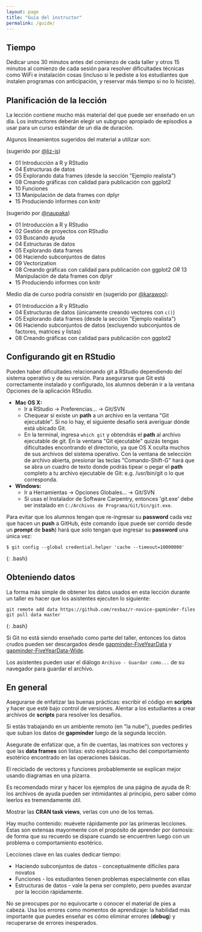 ```yaml
---
layout: page
title: "Guía del instructor"
permalink: /guide/
---
```


## Tiempo

Dedicar unos 30 minutos antes del comienzo de cada taller y otros 15 minutos
al comienzo de cada sesión para resolver dificultades técnicas como WiFi e
instalación cosas (incluso si le pediste a los estudiantes que instalen programas con anticipación, y reservar más tiempo
si no lo hiciste).

## Planificación de la lección

La lección contiene mucho más material del que puede ser enseñado en un día.
Los instructores deberán elegir un subgrupo apropiado de episodios a usar 
para un curso estándar de un día de duración. 

Algunos lineamientos sugeridos del material a utilizar son:

(sugerido por [@liz-is](https://github.com/swcarpentry/r-novice-gapminder/issues/104#issuecomment-276529213))

* 01 Introducción a R y RStudio
* 04 Estructuras de datos
* 05 Explorando data frames (desde la sección "Ejemplo realista")
* 08 Creando gráficas con calidad para publicación con ggplot2
* 10 Funciones
* 13 Manipulación de data frames con dplyr
* 15 Produciendo informes con knitr

(sugerido por [@naupaka](https://github.com/swcarpentry/r-novice-gapminder/issues/104#issuecomment-312547509))
* 01 Introducción a R y RStudio
* 02 Gestión de proyectos con RStudio
* 03 Buscando ayuda
* 04 Estructuras de datos
* 05 Explorando data frames 
* 06 Haciendo subconjuntos de datos
* 09 Vectorization
* 08 Creando gráficas con calidad para publicación con ggplot2 *OR* 
13 Manipulación de data frames con dplyr
* 15 Produciendo informes con knitr

Medio día de curso podría consistir en (sugerido por [@karawoo](https://github.com/swcarpentry/r-novice-gapminder/issues/104#issuecomment-277599864)):

* 01 Introducción a R y RStudio
* 04 Estructuras de datos (únicamente creando vectores con `c()`)
* 05 Explorando data frames (desde la sección "Ejemplo realista")
* 06 Haciendo subconjuntos de datos (excluyendo subconjuntos de factores, matrices y listas)
* 08 Creando gráficas con calidad para publicación con ggplot2

## Configurando git en RStudio

Pueden haber dificultades relacionando git a RStudio dependiendo del 
sistema operativo y de su versión. Para asegurarse que Git está correctamente
instalado y configurado, los alumnos deberán ir a la ventana Opciones de
la aplicación RStudio.

* **Mac OS X:**
  * Ir a RStudio -> Preferencias... -> Git/SVN
  * Chequear si existe un **path** a un archivo en la ventana "Git ejecutable". Si no lo hay, el siguiente desafío será averiguar dónde está ubicado Git. 
  * En la terminal, ingresa `which git` y obtendrás el **path** al archivo ejecutable de git. En la ventana "Git ejecutable" quizás tengas dificultades encontrando el directorio, ya que OS X oculta muchos de sus archivos del sistema operativo. Con la ventana de selección de archivo abierta, presionar las teclas "Comando-Shift-G" hará que se abra un cuadro de texto donde podrás tipear o pegar el **path** completo a tu archivo ejecutable de Git: e.g. /usr/bin/git o lo que corresponda.
* **Windows:**
  * Ir a Herramientas -> Opciones Globales... -> Git/SVN
  * Si usas el Instalador de Software Carpentry, entonces 'git.exe' debe ser instalado en `C:/Archivos de Programa/Git/bin/git.exe`.

Para evitar que los alumnos tengan que re-ingresar su **password** cada vez que hacen un **push** a GitHub, éste comando (que puede ser corrido desde un **prompt** de **bash**) hará que solo tengan que ingresar su **password** una única vez:

~~~
$ git config --global credential.helper 'cache --timeout=10000000'
~~~
{: .bash}

## Obteniendo datos

La forma más simple de obtener los datos usados en esta lección durante un taller es 
hacer que los asistentes ejecuten lo siguiente:

~~~
git remote add data https://github.com/resbaz/r-novice-gapminder-files
git pull data master
~~~
{: .bash}

Si Git no está siendo enseñado como parte del taller, entonces los datos crudos pueden ser descargados desde
[gapminder-FiveYearData][gapminder-data] y
[gapminder-FiveYearData-Wide][gapminder-data-wide].

Los asistentes pueden usar el diálogo `Archivo - Guardar como...` de su navegador para guardar el archivo.

## En general

Asegurarse de enfatizar las buenas prácticas: escribir el código en **scripts** y hacer 
que esté bajo control de versiones. Alentar a los estudiantes a crear archivos de **scripts**
para resolver los desafíos. 

Si estás trabajando en un ambiente remoto (en "la nube"), puedes pedirles que suban los datos de **gapminder**
luego de la segunda lección. 

Asegurate de enfatizar que, a fin de cuentas, las matrices son vectores y que las **data frames**
son listas: esto explicará mucho del comportamiento esotérico encontrado 
en las operaciones básicas.

El reciclado de vectores y funciones probablemente se explican mejor usando 
diagramas en una pizarra.

Es recomendado mirar y hacer los ejemplos de una página de ayuda de R: los 
archivos de ayuda pueden ser intimidantes al principio, pero saber cómo leerlos es 
tremendamente útil.

Mostrar las **CRAN task views**, verlas con uno de los temas.

Hay mucho contenido: muévete rápidamente por las primeras lecciones. Éstas son extensas
mayormente con el propósito de aprender por ósmosis: de forma que su recuerdo 
se dispare cuando se encuentren luego con un problema o comportamiento esotérico.

Lecciones clave en las cuales dedicar tiempo:

* Haciendo subconjuntos de datos - conceptualmente difíciles para novatos
* Funciones - los estudiantes tienen problemas especialmente con ellas
* Estructuras de datos - vale la pena ser completo, pero puedes avanzar por la lección rápidamente.

No se preocupes por no equivocarte o conocer el material de pies a cabeza. Usa
los errores como momentos de aprendizaje: la habilidad más importante que puedes 
enseñar es cómo eliminar errores (**debug**) y recuperarse de errores inesperados.

[gapminder-data]: https://raw.githubusercontent.com/swcarpentry/r-novice-gapminder/gh-pages/_episodes_rmd/data/gapminder-FiveYearData.csv
[gapminder-data-wide]: https://raw.githubusercontent.com/swcarpentry/r-novice-gapminder/gh-pages/_episodes_rmd/data/gapminder_wide.csv
